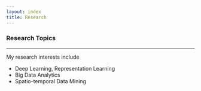 ```yaml
---
layout: index
title: Research
---
```


### Research Topics
* * *

My research interests include
<!-- [deep
learning](http://en.wikipedia.org/wiki/Deep_learning), [data
mining](http://en.wikipedia.org/wiki/Data_mining), [cloud
computing](http://en.wikipedia.org/wiki/Cloud_computing), [granular
computing](http://en.wikipedia.org/wiki/Granular_computing), [rough
set](http://en.wikipedia.org/wiki/Rough_set).
-->

- Deep Learning, Representation Learning
- Big Data Analytics
- Spatio-temporal Data Mining

<!--
- Deep Learning, Representation Learning, Feature Selection
- Cloud Computing, Distributed Computing, High Performance Computing
- Big Data Mining
- Rough Sets/Fuzzy Sets
-->
